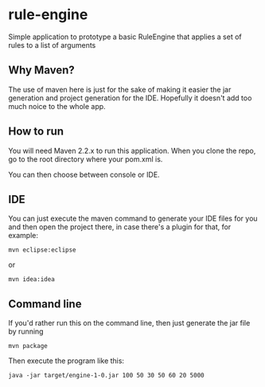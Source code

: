 rule-engine
============

Simple application to prototype a basic RuleEngine that applies a set of rules to a list of arguments

Why Maven?
----------

The use of maven here is just for the sake of making it easier the jar generation and project generation for the IDE.
Hopefully it doesn't add too much noice to the whole app.

How to run
----------

You will need Maven 2.2.x to run this application.
When you clone the repo, go to the root directory where your pom.xml is.

You can then choose between console or IDE.

IDE
---

You can just execute the maven command to generate your IDE files for you and then open the project there, in case there's a plugin for that, for example:

	mvn eclipse:eclipse

or

	mvn idea:idea

Command line
------------

If you'd rather run this on the command line, then just generate the jar file by running

	mvn package

Then execute the program like this:

	java -jar target/engine-1-0.jar 100 50 30 50 60 20 5000
